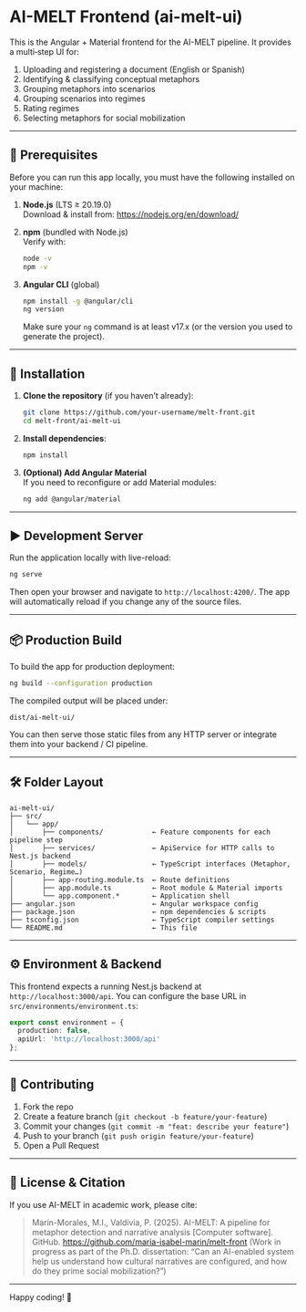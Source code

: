 # AI-MELT Frontend (ai-melt-ui)

This is the Angular + Material frontend for the AI-MELT pipeline. It provides a multi‐step UI for:

1. Uploading and registering a document (English or Spanish)  
2. Identifying & classifying conceptual metaphors  
3. Grouping metaphors into scenarios  
4. Grouping scenarios into regimes  
5. Rating regimes  
6. Selecting metaphors for social mobilization  

---

## 🚀 Prerequisites

Before you can run this app locally, you must have the following installed on your machine:

1. **Node.js** (LTS ≥ 20.19.0)  
   Download & install from: https://nodejs.org/en/download/

2. **npm** (bundled with Node.js)  
   Verify with:
   ```bash
   node -v
   npm -v
   ```

3. **Angular CLI** (global)  
   ```bash
   npm install -g @angular/cli
   ng version
   ```
   Make sure your `ng` command is at least v17.x (or the version you used to generate the project).

---

## 🔧 Installation

1. **Clone the repository** (if you haven’t already):
   ```bash
   git clone https://github.com/your-username/melt-front.git
   cd melt-front/ai-melt-ui
   ```

2. **Install dependencies**:
   ```bash
   npm install
   ```

3. **(Optional) Add Angular Material**  
   If you need to reconfigure or add Material modules:
   ```bash
   ng add @angular/material
   ```

---

## ▶️ Development Server

Run the application locally with live-reload:

```bash
ng serve
```

Then open your browser and navigate to `http://localhost:4200/`. The app will automatically reload if you change any of the source files.

---

## 📦 Production Build

To build the app for production deployment:

```bash
ng build --configuration production
```

The compiled output will be placed under:

```
dist/ai-melt-ui/
```

You can then serve those static files from any HTTP server or integrate them into your backend / CI pipeline.

---

## 🛠️ Folder Layout

```
ai-melt-ui/
├── src/
│   └── app/
│       ├── components/            ← Feature components for each pipeline step
│       ├── services/              ← ApiService for HTTP calls to Nest.js backend
│       ├── models/                ← TypeScript interfaces (Metaphor, Scenario, Regime…)
│       ├── app-routing.module.ts  ← Route definitions
│       ├── app.module.ts          ← Root module & Material imports
│       └── app.component.*        ← Application shell
├── angular.json                   ← Angular workspace config
├── package.json                   ← npm dependencies & scripts
├── tsconfig.json                  ← TypeScript compiler settings
└── README.md                      ← This file
```

---

## ⚙️ Environment & Backend

This frontend expects a running Nest.js backend at `http://localhost:3000/api`. You can configure the base URL in `src/environments/environment.ts`:

```ts
export const environment = {
  production: false,
  apiUrl: 'http://localhost:3000/api'
};
```

---

## 🤝 Contributing

1. Fork the repo  
2. Create a feature branch (`git checkout -b feature/your-feature`)  
3. Commit your changes (`git commit -m "feat: describe your feature"`)  
4. Push to your branch (`git push origin feature/your-feature`)  
5. Open a Pull Request

---

## 📜 License & Citation

If you use AI-MELT in academic work, please cite:

> Marín-Morales, M.I., Valdivia, P. (2025).
> AI-MELT: A pipeline for metaphor detection and narrative analysis [Computer software].
> GitHub. https://github.com/maria-isabel-marin/melt-front
> (Work in progress as part of the Ph.D. dissertation: “Can an AI-enabled system help us understand how cultural narratives are configured, and how do they prime social mobilization?”)  

---

Happy coding! 🎉  
